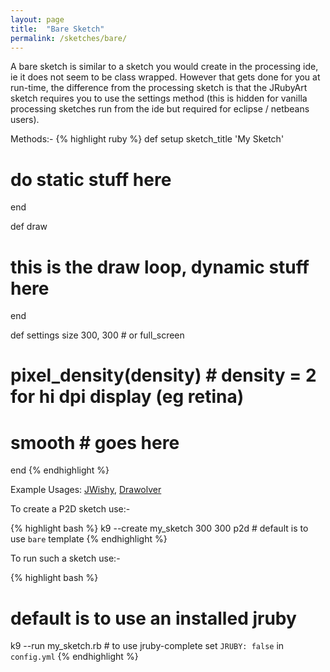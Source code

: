 ```yaml
---
layout: page
title:  "Bare Sketch"
permalink: /sketches/bare/
---
```


A bare sketch is similar to a sketch you would create in the processing ide, ie it does not seem to be class wrapped.  However that gets done for you at run-time, the difference from the processing sketch is that the JRubyArt sketch requires you to use the settings method (this is hidden for vanilla processing sketches run from the ide but required for eclipse / netbeans users).

Methods:-
{% highlight ruby %}
def setup
  sketch_title 'My Sketch'
  # do static stuff here
end

def draw
  # this is the draw loop, dynamic stuff here
end

def settings
  size 300, 300 # or full_screen
  # pixel_density(density) # density = 2 for hi dpi display (eg retina)
  # smooth # goes here
end
{% endhighlight %}

Example Usages: [JWishy][jwishy], [Drawolver][drawolver]

To create a P2D sketch use:-

{% highlight bash %}
k9 --create my_sketch 300 300 p2d # default is to use `bare` template
{% endhighlight %}

To run such a sketch use:-

{% highlight bash %}
# default is to use an installed jruby 
k9 --run my_sketch.rb # to use jruby-complete set `JRUBY: false` in `config.yml`
{% endhighlight %}

[jwishy]: https://github.com/ruby-processing/JRubyArt-examples/blob/master/contributed/jwishy.rb
[drawolver]: https://github.com/ruby-processing/JRubyArt-examples/blob/master/contributed/drawolver.rb
